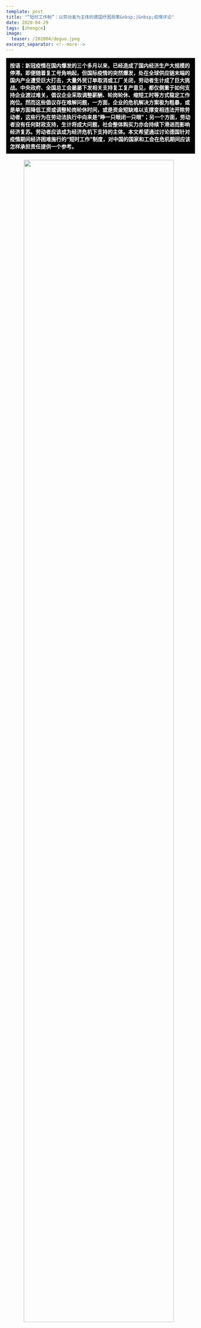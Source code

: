 ```yaml
---
template: post
title: "“短时工作制”：以劳动者为主体的德国纾困政策&nbsp;|&nbsp;疫情评论"
date: 2020-04-29
tags: [zhengce]
image:
  teaser: /202004/deguo.jpeg
excerpt_separator: <!--more-->
---
```


<div style="width:98%;padding:10px;background-color:black;color:white;margin:0;">
<strong>按语：新冠疫情在国内爆发的三个多月以来，已经造成了国内经济生产大规模的停滞。即便随着复工号角响起，但国际疫情的突然爆发，处在全球供应链末端的国内产业遭受巨大打击，大量外贸订单取消或工厂关闭，劳动者生计成了巨大挑战。中央政府、全国总工会屡屡下发相关支持复工复产意见，都仅侧重于如何支持企业渡过难关，倡议企业采取调整薪酬、轮岗轮休、缩短工时等方式稳定工作岗位。然而这些倡议存在难解问题，一方面，企业的危机解决方案极为粗暴，或是单方面降低工资或调整轮岗轮休时间，或是资金短缺难以支撑变相违法开除劳动者，这些行为在劳动法执行中向来是“睁一只眼闭一只眼”；另一个方面，劳动者没有任何财政支持，生计将成大问题，社会整体购买力亦会持续下滑进而影响经济复苏。劳动者应该成为经济危机下支持的主体。本文希望通过讨论德国针对疫情期间经济困难施行的“短时工作”制度，对中国的国家和工会在危机期间应该怎样承担责任提供一个参考。</strong>
<br>
</div>
<br>

<div style="text-align:center"><img src="/images/202004/deguo.jpeg" width="90%"></div>

作者：因慈

德国各个州（类似于中国的省）在3月中旬陆续实施了疫情封锁政策。除了超市药店等必需店铺之外，所有商铺关闭；学校和幼儿园也仅为父母双方是维系社会运转必须部门员工的儿童提供看护服务。整个社会经济在全球疫情扩散期间受到重创。在商铺关门、供应链中断、企业停工、生意锐减的情况下，众多企业开始申请实行“短时工作制”（Kurzarbeit）方案。 短时工作制也被其他国家效仿，如英国，法国，西班牙，波兰等国，成为经济困难时期维系企业和保护劳动者的关键措施。仅从字面理解，短时工作，就是企业让员工工作更少的时间。但是仅仅如此并不能抓住这项制度的核心，理解这项制度的关键精神需要从国家，企业和工人组织（工会和企业职工委员会）三者进行探讨。

### 短时工作制危机纾困

德国的“短时工作”制度由来已久。但为了应对本次由新冠病毒引起的危机，联邦政府在2020年3月通过一项临时性危机应对法案 (KugV)，来规范“短时工作”制度在疫情期间的实施。在新的规定下，企业只要有10%的员工工作和月收入受到影响就可以申请实施短时工作方案，在此之前，满足申请“短时工作补助”的条件是30%的员工受到影响并且月收入减少10%以上。新的临时法案同时还规定了临时工也可以获得“短时工作补助”，政府亦会全额返还企业需要缴纳的社保金。

德国联邦就业局预计这一次将会有两百三十多万劳动者进入“短时工作方案”，（德国国会的专家则估计这一数字会超过4百万。）它将为此提供一百亿欧元的资金（联邦就业局在危机前贮备了260亿“短时工作金”）。在4月初，有将近50万个企业申请实施“短时工作”方案，这是2007-2009间的金融危机期间的20倍（Spiegel 04.01）。在2009年，德国为“短期工作”方案支出了50亿欧元, 占GDP约0.1%。到了4月中旬，申请企业已迅速增加到了72.5万个，这些新加入的企业来自各行各业，尤其是零售和餐饮业（DW 04.01）。

在这次危机中，德国主要的汽车生产企业，包括大众、戴姆勒、宝马都实施了短时工作方案。大众汽车公司约有8万名员工采取了短时工作，戴姆勒则减少了17万员工的工作时间。遭遇重创的汉莎航空公司也对8.7万名员工实施了短时工作方案。据路透社的报道，大众公司的装配工在工厂全面停产的情况下，从失业保险和公司补助中仍然能获得90%左右的收入 。

### 临时工作制中劳动者、企业与政府的三者平衡 

当一个企业获准实施短时工作方案时，雇主可以减少员工的工作时间，或者让员工完全休工，而企业则从德国联邦就业局获得“短时工作金”——对于完全不工作的员工，由政府支付这类临时“下岗”员工原工资的60%；有子女的临时“下岗”员工则可以获得原来工资的67%（4月23日德国政府又通过了一项资助计划，将员工工资支付比例依据情况提高到77% 至87%不等）。就业局也会通过企业为员工支付“短时工作”期间的社会和医疗保险。在临时“下岗”期间，员工和企业的劳动关系依然维持。

除了政府资助，这项制度的另一个关键是，企业并不能单方面决定是否以及如何进入“短期工作”方案——企业必须获得员工方面的同意。同意权来自于工人对“工会集体合同”里的相关协议的授权，或者是与企业职工委员会的协商方案。这里谈到的集体合同或企业职工委员会都是德国企业普遍存在的工人独立民主组织，工人通过参与协商争取自己权益的最大化。在短期工作制中，企业和员工方要就其涉及的岗位、员工数量以及实施起止的条件和期限等具体细节进行协商和约定。针对不合理的方案，工人集体有否决权。没有集体合同和企业职工委员会的企业，则需要和员工个人进行协商。拥有企业职工委员会的企业，职工委员会也有权利发起“短时工作”方案动议。

在经济危机期间，企业和员工一般都会支持短时工作制度。对于企业来说，在经营惨淡期，企业可以根据自己的实际情况，让多余的劳动力休工，降低工资支付金额，一旦危机过去，市场恢复，便可以迅速召回休工的员工，避免重新招聘而增加的培训时间和成本。短时工作制度对于企业保留熟练和高技能员工，快速应对市场反弹至关重要。企业同时也获得了员工对企业的认同和忠诚。

对于员工来说，短时工作虽然带来一部分工资损失，但是保障了基本的收入和工作安全。这项制度的实质就是通过政府补贴和临时降低工资来保证就业安全。很多时候，这体现了劳工内部的团结。在危机下，工会同意降低大部分人的工资来避免其中一部分人失业，共度难关。

对于政府来说，通过在困难时期辅助企业和劳动者，既保证劳动者的就业和生活不受到根本性的威胁，也维持了政府的合法性、社会秩序和经济生命力。一旦危机开始减缓，国家的社会经济就能迅速恢复，并在竞争中抢占先机。保障劳动者的基本收入，也相当于保留了国民的购买力，形成供应和需求的良性循环。从财政支出的角度来看，通过“短时工作补贴”减少失业人数，有可能降低更为长期的失业金支出。这些优势，在07-09年间的金融危机中体现最为明显。许多政策观察者和经济学家认为，“短时工作”制度，是德国能够在金融危机后早于美国和欧洲其他国家恢复经济的关键因素之一。

![](https://i.imgur.com/sc8IDtw.jpg)

德国的短时工作制度为世界提供了一个可供借鉴的危机应对模式。但必须强调的是，短时工作制不仅仅是政府发钱这么简单，其成效有赖于一套完备且平等赋权的制度设计和健康的经济运转体系。完备的保护劳动者权益的法律配套、代表劳动者利益与企业进行集体谈判的行业工会、具有法定共决权的企业员工代表组织“职工委员会制度”、注重高技术高质量的生产体系以及企业和国家对于员工能力和技能培训的长期投入，都是临时工作制成功的关键，也是国家解决经济危机和促进经济正义的基石。

当然，新自由主义经济催发的大量非正规就业形态，也显露出短时工作制度的重大缺陷。其中最显而易见的是，它只保护了拥有稳定工作或长期劳动合同的那部分劳动者。尽管新的临时性法案规定劳务机构的临时工/非正式用工也可以获得“短时工作金”，但是临时工在工作场所本缺乏足够谈判话语权和工会力量支持，可预见其具体执行必不理想。德国的劳动力市场越来越自由化（liberalizing），越来越多的人从事不稳定的工作，与雇主没有长期的劳动关系，也难以得到失业保障。这部分劳动者以移民，女性和初入劳动力市场的年轻人为主，在整个社会经济结构中处于弱势地位。 所以这一制度在保护了部分劳动者的同时，也隐性固化甚至是加剧了正规就业和非正规就业劳动者之间的不公平，进一步加剧贫富差距。因此，回应非正规就业劳动者在危机中更为弱势的经济地位，短时工作制必须额外结合其他多元的纾困政策来保证社会中的所有人能在危机中度过难关。

### 🔗相关链接：
1.  https://www.spiegel.de/international/business/half-a-million-german-companies-have-sent-employees-into-short-time-work-a-a31b487a-5d4e-4adc-9cb6-3bcb0923fe8c
2. https://www.dw.com/en/short-time-work-a-vital-tool-in-germanys-economic-armory-against-coronavirus/a-52952657
3. https://uk.reuters.com/article/us-health-coronavirus-germany-kurzarbeit/germanys-short-time-work-fix-offers-europe-a-crisis-model-idUKKBN21Q1SY